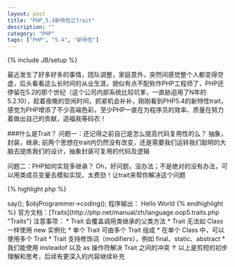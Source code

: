 ```yaml
---
layout: post
title: "PHP_5.4新特性之Trait"
description: ""
category: "PHP"
tags: ["PHP", "5.4", "新特性"]
---
```

{% include JB/setup %}

最近发生了好多好多的事情，团队调整，家庭意外，突然间感觉整个人都变得空虚，后头看看这么长时间的从业生涯，貌似有点不配称作PHP工程师了，PHP还停留在5.2的那个世纪（这个公司内部系统比较坑爹，一直胁迫用了N年的5.2.10），趁着夜晚的空闲时间，抓紧机会补补，刚刚看到PHP5.4的新特性trait，感觉为PHP增添了不少高端色彩，至少PHP一直在为程序员的效率、质量在努力着做出自己的贡献，造福我等码农！   

###什么是Trait？
问题一：还记得之前自己是怎么提高代码复用性的么？
抽象，封装，继承; 前两个思想在trait内仍然没有改变，还是需要我们运转我们聪明的大脑去提炼我们的设计，抽象封装可复用的代码及逻辑

问题二：PHP如何实现多继承？
Oh，好问题，没办法；不是绝对的没有办法，可以用类成员变量去模拟实现，太费劲！让trait来帮你解决这个问题

{% highlight php %}
<?php
trait Person {
	public $eyes;
	public function say() {
		echo 'Hello';
	}
}

trait Computer {
	public $mouse;
	public function coding() {
		echo 'World';
	}
}

class Programmer {
	use Person, Computer;
}

$objProgrammer = new Programmer();
$objProgrammer->say();
$objProgrammer->coding();

程序输出：
Hello World
{% endhighlight %}

官方文档：[Traits](http://php.net/manual/zh/language.oop5.traits.php "Traits")

注意事项：
* Trait 会覆盖调用类继承的父类方法 
* Trait 无法如 Class 一样使用 new 实例化
* 单个 Trait 可由多个 Trait 组成
* 在单个 Class 中，可以使用多个 Trait
* Trait 支持修饰词（modifiers），例如 final、static、abstract
* 我们能使用 insteadof 以及 as 操作符解决 Trait 之间的冲突

↑ 以上是剪短的初步理解和思考，后续有更深入的内容继续补充
